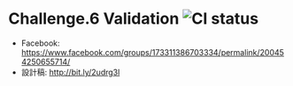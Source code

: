 # Challenge.6 Validation ![CI status](https://img.shields.io/badge/build-passing-brightgreen.svg)
* Facebook: https://www.facebook.com/groups/173311386703334/permalink/200454250655714/
* 設計稿: http://bit.ly/2udrg3l